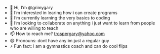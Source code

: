 - 👋 Hi, I’m @grimygary
- 👀 I’m interested in learing how i can create programs
- 🌱 I’m currently learning the very basics to coding
- 💞️ I’m looking to collaborate on anything i just want to learn from people who are willing to teach
- 📫 How to reach me? trospergary@yahoo.com
- 😄 Pronouns: dont have any im just a regular guy
- ⚡ Fun fact: I am a gymnastics coach and can do cool flips

<!---
grimygary/grimygary is a ✨ special ✨ repository because its `README.md` (this file) appears on your GitHub profile.
You can click the Preview link to take a look at your changes.
--->
